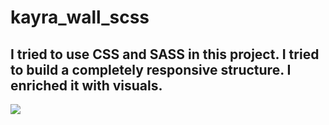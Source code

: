 # kayra_wall_scss

<h2>I tried to use CSS and SASS in this project. I tried to build a completely responsive structure. I enriched it with visuals.</h2>

![](kayrawall.gif)

